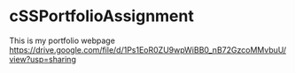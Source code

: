 # cSSPortfolioAssignment
This is my portfolio webpage
https://drive.google.com/file/d/1Ps1EoR0ZU9wpWiBB0_nB72GzcoMMvbuU/view?usp=sharing 
